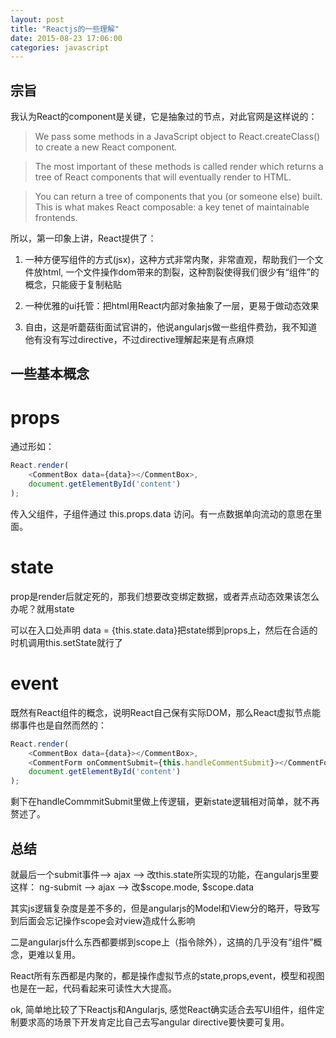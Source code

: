 ```yaml
---
layout: post
title: "Reactjs的一些理解"
date: 2015-08-23 17:06:00
categories: javascript
---
```


## 宗旨
我认为React的component是关键，它是抽象过的节点，对此官网是这样说的：

> We pass some methods in a JavaScript object to React.createClass() to create a new React component.

> The most important of these methods is called render which returns a tree of React components that will eventually render to HTML.

> You can return a tree of components that you (or someone else) built. This is what makes React composable: a key tenet of maintainable frontends.

所以，第一印象上讲，React提供了：

1. 一种方便写组件的方式(jsx)，这种方式非常内聚，非常直观，帮助我们一个文件放html, 一个文件操作dom带来的割裂，这种割裂使得我们很少有“组件”的概念，只能疲于复制粘贴

2. 一种优雅的ui托管：把html用React内部对象抽象了一层，更易于做动态效果

3. 自由，这是听蘑菇街面试官讲的，他说angularjs做一些组件费劲，我不知道他有没有写过directive，不过directive理解起来是有点麻烦

## 一些基本概念

# props

通过形如：

```javascript
React.render(
    <CommentBox data={data}></CommentBox>,
    document.getElementById('content')
);
```

传入父组件，子组件通过 this.props.data 访问。有一点数据单向流动的意思在里面。

# state

prop是render后就定死的，那我们想要改变绑定数据，或者弄点动态效果该怎么办呢？就用state

可以在入口处声明 data = {this.state.data}把state绑到props上，然后在合适的时机调用this.setState就行了

# event

既然有React组件的概念，说明React自己保有实际DOM，那么React虚拟节点能绑事件也是自然而然的：

```javascript
React.render(
    <CommentBox data={data}></CommentBox>,
    <CommentForm onCommentSubmit={this.handleCommentSubmit}></CommentForm>
    document.getElementById('content')
);
```

剩下在handleCommmitSubmit里做上传逻辑，更新state逻辑相对简单，就不再赘述了。

## 总结

就最后一个submit事件--> ajax --> 改this.state所实现的功能，在angularjs里要这样：
ng-submit --> ajax --> 改$scope.mode, $scope.data

其实js逻辑复杂度是差不多的，但是angularjs的Model和View分的略开，导致写到后面会忘记操作scope会对view造成什么影响

二是angularjs什么东西都要绑到scope上（指令除外），这搞的几乎没有“组件”概念，更难以复用。

React所有东西都是内聚的，都是操作虚拟节点的state,props,event，模型和视图也是在一起，代码看起来可读性大大提高。

ok, 简单地比较了下Reactjs和Angularjs, 感觉React确实适合去写UI组件，组件定制要求高的场景下开发肯定比自己去写angular directive要快要可复用。